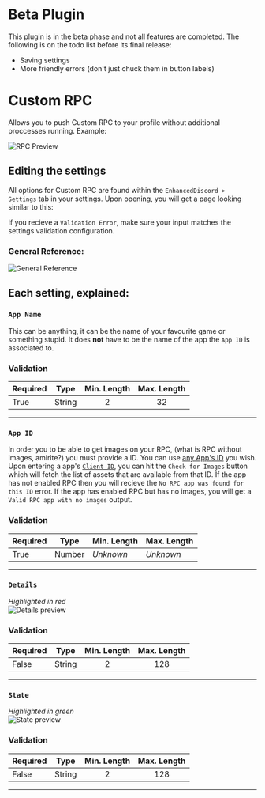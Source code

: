# Beta Plugin
This plugin is in the beta phase and not all features are completed. The following is on the todo list before its final release:
- Saving settings
- More friendly errors (don't just chuck them in button labels)
# Custom RPC

Allows you to push Custom RPC to your profile without additional proccesses running. Example:

![RPC Preview](https://vgy.me/B6m4YU.png)

## Editing the settings
All options for Custom RPC are found within the `EnhancedDiscord > Settings` tab in your settings.
Upon opening, you will get a page looking similar to this:

If you recieve a `Validation Error`, make sure your input matches the settings validation configuration.

### General Reference:

![General Reference](https://vgy.me/wK0ZAx.gif)

## Each setting, explained:

### `App Name`
This can be anything, it can be the name of your favourite game or something stupid. It does **not** have to be the name of the app the `App ID` is associated to.
### Validation
| Required | Type | Min. Length | Max. Length |
| -------- | ---- | :-----------: | :-----------: |
| True | String | 2 | 32 |

---

### `App ID`
In order you to be able to get images on your RPC, (what is RPC without images, amirite?) you must provide a ID. You can use [any App's ID](https://vgy.me/FQEft6.png) you wish. Upon entering a app's [`Client ID`](https://vgy.me/YDtGYH.png), you can hit the `Check for Images` button which will fetch the list of assets that are available from that ID. If the app has not enabled RPC then you will recieve the `No RPC app was found for this ID` error. If the app has enabled RPC but has no images, you will get a `Valid RPC app with no images` output. 
### Validation
| Required | Type | Min. Length | Max. Length |
| -------- | ---- | ----------- | ----------- |
| True | Number | *Unknown* | *Unknown* |

---

### `Details`
*Highlighted in red* <br>
![Details preview](https://vgy.me/QVO2Vh.png)
### Validation
| Required | Type | Min. Length | Max. Length |
| -------- | ---- | :-----------: | :-----------: |
| False | String | 2 | 128 |

---

### `State`
*Highlighted in green* <br>
![State preview](https://vgy.me/6OCdYt.png)
### Validation
| Required | Type | Min. Length | Max. Length |
| -------- | ---- | :-----------: | :-----------: |
| False | String | 2 | 128 |

---
